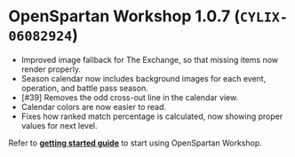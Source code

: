 # OpenSpartan Workshop 1.0.7 (`CYLIX-06082924`)

- Improved image fallback for The Exchange, so that missing items now render properly.
- Season calendar now includes background images for each event, operation, and battle pass season.
- [#39] Removes the odd cross-out line in the calendar view.
- Calendar colors are now easier to read.
- Fixes how ranked match percentage is calculated, now showing proper values for next level.

Refer to [**getting started guide**](https://openspartan.com/docs/workshop/guides/get-started/) to start using OpenSpartan Workshop.
